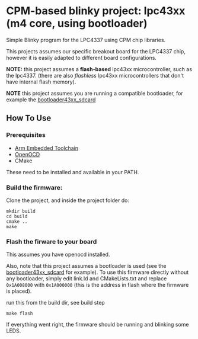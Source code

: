 # CPM-based blinky project: lpc43xx (m4 core, using bootloader)

Simple Blinky program for the LPC4337 using CPM chip libraries.

This projects assumes our specific breakout board for the LPC4337 chip, however it is easily adapted to different board configurations.

**NOTE:** this project assumes a **flash-based** lpc43xx microcontroller, such as the lpc4337. (there are also *flashless* lpc43xx microcontrollers that don't have internal flash memory).

**NOTE** this project assumes you are running a compatible bootloader, for example the [bootloader43xx_sdcard](https://github.com/JitterCompany/bootloader43xx_sdcard)

## How To Use

### Prerequisites

- [Arm Embedded Toolchain](https://developer.arm.com/open-source/gnu-toolchain/gnu-rm/downloads)
- [OpenOCD](http://openocd.org)
- CMake

These need to be installed and available in your PATH.

### Build the firmware:

Clone the project, and inside the project folder do:
```
mkdir build
cd build
cmake ..
make
```

### Flash the firware to your board

This assumes you have openocd installed.

Also, note that this project assumes a bootloader is used (see the [bootloader43xx_sdcard](https://github.com/JitterCompany/bootloader43xx_sdcard) for example).
To use this firmware directly without any bootloader, simply edit link.ld and CMakeLists.txt and replace `
0x1A008000` with `0x1A000000` (this is the address in flash where the firmware is placed).

run this from the build dir, see build step
```
make flash
```

If everything went right, the firmware should be running and blinking some LEDS.
